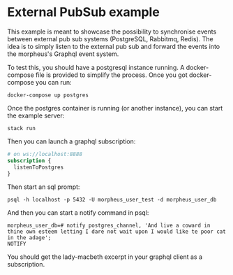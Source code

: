# External PubSub example

This example is meant to showcase the possibility to synchronise events between external
pub sub systems (PostgreSQL, Rabbitmq, Redis). The idea is to simply listen to the external
pub sub and forward the events into the morpheus's Graphql event system.

To test this, you should have a postgresql instance running. A docker-compose file is provided
to simplify the process. Once you got docker-compose you can run:

```
docker-compose up postgres
```

Once the postgres container is running (or another instance), you can start the example server:

```
stack run
```

Then you can launch a graphql subscription:

```graphql
# on ws://localhost:8888
subscription {
  listenToPostgres
}
```

Then start an sql prompt:

```
psql -h localhost -p 5432 -U morpheus_user_test -d morpheus_user_db
```

And then you can start a notify command in psql:

```
morpheus_user_db=# notify postgres_channel, 'And live a coward in thine own esteem letting I dare not wait upon I would like te poor cat in the adage';
NOTIFY
```

You should get the lady-macbeth excerpt in your graphql client as a subscription.
